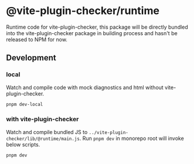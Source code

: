 # @vite-plugin-checker/runtime

Runtime code for vite-plugin-checker, this package will be directly bundled into the vite-plugin-checker package in building process and hasn't be released to NPM for now.

## Development

### local

Watch and compile code with mock diagnostics and html without vite-plugin-checker.

```sh
pnpm dev-local
```

### with vite-plugin-checker

Watch and compile bundled JS to `../vite-plugin-checker/lib/@runtime/main.js`. Run `pnpm dev` in monorepo root will invoke below scripts.

```sh
pnpm dev
```
